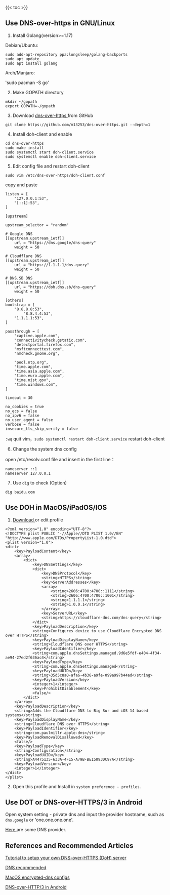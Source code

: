 

<!--more-->
{{< toc >}}

## Use DNS-over-https in GNU/Linux

1. Install Golang(version>=1.17)

Debian/Ubuntu:

```
sudo add-apt-repository ppa:longsleep/golang-backports
sudo apt update
sudo apt install golang
```

Arch/Manjaro:

'sudo pacman -S go'

2. Make GOPATH directory

```
mkdir ~/gopath
export GOPATH=~/gopath
```

3. Download [ dns-over-https ](https://github.com/m13253/dns-over-https) from GitHub

`git clone https://github.com/m13253/dns-over-https.git --depth=1`

4. Install doh-client and enable

```
cd dns-over-https
sudo make install
sudo systemctl start doh-client.service
sudo systemctl enable doh-client.service
```

5. Edit config file and restart doh-client

`sudo vim /etc/dns-over-https/doh-client.conf`

copy and paste

```
listen = [
    "127.0.0.1:53",
    "[::1]:53",
]

[upstream]

upstream_selector = "random"

# Google DNS
[[upstream.upstream_ietf]]
    url = "https://dns.google/dns-query"
    weight = 50

# Cloudflare DNS
[[upstream.upstream_ietf]]
    url = "https://1.1.1.1/dns-query"
    weight = 50

# DNS.SB DNS
[[upstream.upstream_ietf]]
    url = "https://doh.dns.sb/dns-query"
    weight = 50

[others]
bootstrap = [
    "8.8.8.8:53",
		"8.8.4.4:53",
    "1.1.1.1:53",
]

passthrough = [
    "captive.apple.com",
    "connectivitycheck.gstatic.com",
    "detectportal.firefox.com",
    "msftconnecttest.com",
    "nmcheck.gnome.org",

    "pool.ntp.org",
    "time.apple.com",
    "time.asia.apple.com",
    "time.euro.apple.com",
    "time.nist.gov",
    "time.windows.com",
]

timeout = 30

no_cookies = true
no_ecs = false
no_ipv6 = false
no_user_agent = false
verbose = false
insecure_tls_skip_verify = false
```

`:wq` quit vim，`sudo systemctl restart doh-client.service` restart doh-client

6. Change the system dns config

open /etc/resolv.conf file and insert in the first line：

```
nameserver ::1
nameserver 127.0.0.1
```

7. Use `dig` to check (Option)

`dig baidu.com`

## Use DOH in MacOS/iPadOS/IOS

1. [ Download ](https://raw.githubusercontent.com/paulmillr/encrypted-dns/master/profiles/cloudflare-https.mobileconfig) or edit profile

```
<?xml version="1.0" encoding="UTF-8"?>
<!DOCTYPE plist PUBLIC "-//Apple//DTD PLIST 1.0//EN" "http://www.apple.com/DTDs/PropertyList-1.0.dtd">
<plist version="1.0">
<dict>
	<key>PayloadContent</key>
	<array>
		<dict>
			<key>DNSSettings</key>
			<dict>
				<key>DNSProtocol</key>
				<string>HTTPS</string>
				<key>ServerAddresses</key>
				<array>
					<string>2606:4700:4700::1111</string>
					<string>2606:4700:4700::1001</string>
					<string>1.1.1.1</string>
					<string>1.0.0.1</string>
				</array>
				<key>ServerURL</key>
				<string>https://cloudflare-dns.com/dns-query</string>
			</dict>
			<key>PayloadDescription</key>
			<string>Configures device to use Cloudflare Encrypted DNS over HTTPS</string>
			<key>PayloadDisplayName</key>
			<string>Cloudflare DNS over HTTPS</string>
			<key>PayloadIdentifier</key>
			<string>com.apple.dnsSettings.managed.9d6e5fdf-e404-4f34-ae94-27ed2f636ac4</string>
			<key>PayloadType</key>
			<string>com.apple.dnsSettings.managed</string>
			<key>PayloadUUID</key>
			<string>35d5c8a0-afa6-4b36-a9fe-099a997b44ad</string>
			<key>PayloadVersion</key>
			<integer>1</integer>
			<key>ProhibitDisablement</key>
			<false/>
		</dict>
	</array>
	<key>PayloadDescription</key>
	<string>Adds the Cloudflare DNS to Big Sur and iOS 14 based systems</string>
	<key>PayloadDisplayName</key>
	<string>Cloudflare DNS over HTTPS</string>
	<key>PayloadIdentifier</key>
	<string>com.paulmillr.apple-dns</string>
	<key>PayloadRemovalDisallowed</key>
	<false/>
	<key>PayloadType</key>
	<string>Configuration</string>
	<key>PayloadUUID</key>
	<string>A4475135-633A-4F15-A79B-BE15093DC97A</string>
	<key>PayloadVersion</key>
	<integer>1</integer>
</dict>
</plist>
```

2. Open this profile and Install in `system preference - profiles`.

## Use DOT or DNS-over-HTTPS/3 in Android

Open system setting - private dns and input the provider hostname, such as `dns.google` or 'one.one.one.one'.

[ Here ](https://blog.diing.uk/post/dns/) are some DNS provider.

## References and Recommended Articles

[ Tutorial to setup your own DNS-over-HTTPS (DoH) server ](https://www.aaflalo.me/2018/10/tutorial-setup-dns-over-https-server/)

[ DNS recommended ](https://blog.diing.uk/post/dns/)

[ MacOS encrypted-dns configs ](https://github.com/paulmillr/encrypted-dns)

[ DNS-over-HTTP/3 in Android ](https://security.googleblog.com/2022/07/dns-over-http3-in-android.html)
